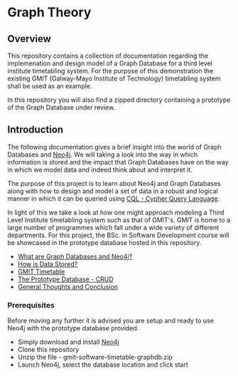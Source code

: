 # Graph Theory

## Overview
This repository contains a collection of documentation regarding the implemenation and design model of a Graph Database for a third level institute timetabling system. For the purpose of this demonstration the existing GMIT (Galway-Mayo Institute of Technology) timetabling system shall be used as an example.

In this repository you will also find a zipped directory containing a prototype of the Graph Database under review.

## Introduction

The following documentation gives a brief insight into the world of Graph Databases and [Neo4j](https://neo4j.com/).
We will taking a look into the way in which information is stored and the impact that Graph Databases have on the way in which we model data and indeed think about and interpret it.

The purpose of this project is to learn about Neo4j and Graph Databases along with how to design and model a set of data in a robust and logical manner in which it can be queried using [CQL - Cypher Query Language](https://neo4j.com/developer/cypher-query-language/).

In light of this we take a look at how one might approach modeling a Third Level Institute timetabling system such as that of GMIT's. GMIT is home to a large number of programmes which fall under a wide variety of different departments. For this project, the BSc. in Software Development course will be showcased in the prototype database hosted in this repository.

- [What are Graph Databases and Neo4j?](about-graphdb-and-neo4j)
- [How is Data Stored?](how-data-is-stored)
- [GMIT Timetable](gmit-timetable)
- [The Prototype Database - CRUD](prototype-database-crud)
- [General Thoughts and Conclusion](conclusion)

### Prerequisites 

Before moving any further it is advised you are setup and ready to use Neo4j with the prototype database provided. 

- Simply download and install [Neo4j](https://neo4j.com/download/)
- Clone this repository
- Unzip the file - gmit-software-timetable-graphdb.zip
- Launch Neo4j, select the database location and click start